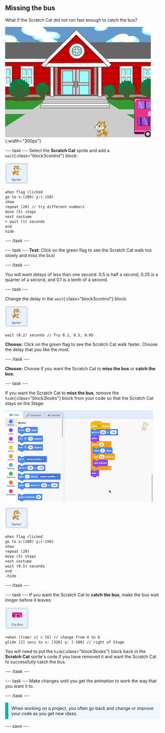 ## Missing the bus

What if the Scratch Cat did not run fast enough to catch the bus?

![The Scratch Cat missing the bus.](images/cat-misses-bus.png){:width="300px"}

--- task ---
Select the **Scratch Cat** sprite and add a `wait`{:class="block3control"} block:

![The Scratch Cat sprite.](images/scratch-cat-sprite.png)

```blocks3
when flag clicked
go to x:(200) y:(-150) 
show
repeat (20) // try different numbers
move (5) steps 
next costume 
+ wait (1) seconds
end
hide
```
--- /task ---

--- task ---
**Test:** Click on the green flag to see the Scratch Cat walk too slowly and miss the bus!

--- /task ---

You will want delays of less than one second. 0.5 is half a second, 0.25 is a quarter of a second, and 0.1 is a tenth of a second. 

--- task ---

Change the delay in the `wait`{:class="block3control"} block:

![The Scratch Cat sprite.](images/scratch-cat-sprite.png)

```blocks3
wait (0.2) seconds // Try 0.1, 0.5, 0.05
```

**Choose:** Click on the green flag to see the Scratch Cat walk faster. Choose the delay that you like the most.

--- /task ---

**Choose:** Choose if you want the Scratch Cat to **miss the bus** or **catch the bus**.

--- task ---

If you want the Scratch Cat to **miss the bus**, remove the `hide`{:class="block3looks"} block from your code so that the Scratch Cat stays on the Stage:

![](images/removing-blocks-at-script-ends.gif)

![The Scratch Cat sprite.](images/scratch-cat-sprite.png)

```blocks3
when flag clicked
go to x:(200) y:(-150) 
show
repeat (20) 
move (5) steps 
next costume
wait (0.5) seconds 
end
-hide
```
--- /task ---

--- task ---
If you want the Scratch Cat to **catch the bus**, make the bus wait longer before it leaves:

![The City Bus sprite.](images/bus-sprite.png)

```blocks3
+when [timer v] > [6] // change from 4 to 6
glide [2] secs to x: [320] y: [-100] // right of Stage
```

You will need to put the `hide`{:class="block3looks"} block back in the **Scratch Cat** sprite's code if you have removed it and want the Scratch Cat to successfully catch the bus.

--- /task ---

--- task ---
Make changes until you get the animation to work the way that you want it to.

--- /task ---

<p style="border-left: solid; border-width:10px; border-color: #0faeb0; background-color: aliceblue; padding: 10px;">
When working on a project, you often go back and change or improve your code as you get new ideas. 
</p>

--- save ---


